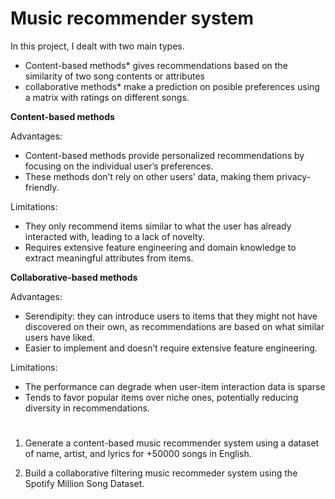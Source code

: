 # Music recommender system

In this project, I dealt with two main types. 

- Content-based methods* gives recommendations based on the similarity of two song contents or attributes  
- collaborative methods* make a prediction on posible preferences using a matrix with ratings on different songs.

**Content-based methods**

Advantages:
- Content-based methods provide personalized recommendations by focusing on the individual user’s preferences.
- These methods don’t rely on other users’ data, making them privacy-friendly.

Limitations:
- They only recommend items similar to what the user has already interacted with, leading to a lack of novelty.
- Requires extensive feature engineering and domain knowledge to extract meaningful attributes from items.

**Collaborative-based methods** 

Advantages:
- Serendipity: they can introduce users to items that they might not have discovered on their own, as recommendations are based on what similar users have liked.
- Easier to implement and doesn’t require extensive feature engineering.

Limitations:
- The performance can degrade when user-item interaction data is sparse
- Tends to favor popular items over niche ones, potentially reducing diversity in recommendations.

#

1) Generate a content-based music recommender system using a dataset of name, artist, and lyrics for +50000 songs in English.

2) Build a collaborative filtering music recommeder system using the Spotify Million Song Dataset.
